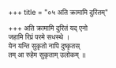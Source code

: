 +++
title = "०५ अति क्रामामि दुरितम्"

+++
अति क्रामामि दुरितं यद् एनो  
जहामि रिप्रं परमे सधस्थे ।  
येन यन्ति सुकृतो नापि दुष्कृतस्  
तम् आ रुहेम सुकृताम् उलोकम् ॥